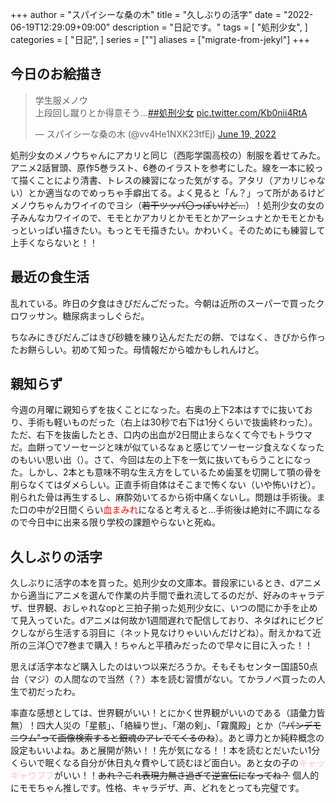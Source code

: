 +++
author = "スパイシーな桑の木"
title = "久しぶりの活字"
date = "2022-06-19T12:29:09+09:00"
description = "日記です。"
tags = [
    "処刑少女",
]
categories = [
    "日記",
]
series = [""]
aliases = ["migrate-from-jekyl"]
+++

## 今日のお絵描き

<blockquote class="twitter-tweet"><p lang="ja" dir="ltr">学生服メノウ<br>上段回し蹴りとか得意そう…<a href="https://twitter.com/hashtag/%E5%87%A6%E5%88%91%E5%B0%91%E5%A5%B3?src=hash&amp;ref_src=twsrc%5Etfw">##処刑少女</a> <a href="https://t.co/Kb0nii4RtA">pic.twitter.com/Kb0nii4RtA</a></p>&mdash; スパイシーな桑の木 (@vv4He1NXK23tfEj) <a href="https://twitter.com/vv4He1NXK23tfEj/status/1538348776414359552?ref_src=twsrc%5Etfw">June 19, 2022</a></blockquote> <script async src="https://platform.twitter.com/widgets.js" charset="utf-8"></script> 

処刑少女のメノウちゃんにアカリと同じ（西彫学園高校の）制服を着せてみた。アニメ2話冒頭、原作5巻ラスト、6巻のイラストを参考にした。線を一本に絞って描くことにより清書、トレスの練習になった気がする。アタリ（アカリじゃない）とか適当なのでめっちゃ手癖出てる。よく見ると「ん？」って所があるけどメノウちゃんカワイイのでヨシ（<strike>若干ツッパ〇っぽいけど…</strike>）！処刑少女の女の子みんなカワイイので、モモとかアカリとかモモとかアーシュナとかモモとかもっといっぱい描きたい。もっとモモ描きたい。かわいく。そのためにも練習して上手くならないと！！

## 最近の食生活
乱れている。昨日の夕食はきびだんごだった。今朝は近所のスーパーで買ったクロワッサン。糖尿病まっしぐらだ。

ちなみにきびだんごはきび砂糖を練り込んだただの餅、ではなく、きびから作ったお餅らしい。初めて知った。母情報だから嘘かもしれんけど。

## 親知らず
今週の月曜に親知らずを抜くことになった。右奥の上下2本はすでに抜いており、手術も軽いものだった（右上は30秒で右下は1分くらいで抜歯終わった）。ただ、右下を抜歯したとき、口内の出血が2日間止まらなくて今でもトラウマだ。血餅ってソーセージと味が似ているなぁと感じてソーセージ食えなくなったのもいい思い出（）。さて、今回は左の上下を一気に抜いてもらうことになった。しかし、2本とも意味不明な生え方をしているため歯茎を切開して顎の骨を削らなくてはダメらしい。正直手術自体はそこまで怖くない（いや怖いけど）。削られた骨は再生するし、麻酔効いてるから術中痛くないし。問題は手術後。また口の中が2日間くらい<font color="red">血まみれ</font>になると考えると…手術後は絶対に不調になるので今日中に出来る限り学校の課題やらないと死ぬ。

## 久しぶりの活字
久しぶりに活字の本を買った。処刑少女の文庫本。普段家にいるとき、dアニメから適当にアニメを選んで作業の片手間で垂れ流してるのだが、好みのキャラデザ、世界観、おしゃれなopと三拍子揃った処刑少女に、いつの間にか手を止めて見入っていた。dアニメは何故か1週間遅れで配信しており、ネタばれにビクビクしながら生活する羽目に（ネット見なけりゃいいんだけどね）。耐えかねて近所の三洋〇で7巻まで購入！ちゃんと平積みだったので早々に目に入った！！

思えば活字本など購入したのはいつ以来だろうか。そもそもセンター国語50点台（マジ）の人間なので当然（？）本を読む習慣がない。てかラノベ買ったの人生で初だったわ。

率直な感想としては、世界観がいい！とにかく世界観がいいのである（語彙力皆無）！四大人災の「星骸」、「絡繰り世」、「潮の剣」、「霧魔殿」とか（<strike>"パンデモニウム"って画像検索すると銀魂のアレでてくるのね</strike>）。あと導力とか純粋概念の設定もいいよね。あと展開が熱い！！先が気になる！！本を読むとだいたい1分くらいで眠くなる自分が休日丸々費やして読むほど面白い。あと女の子の<font color="pink">キャッキャウフフ</font>がいい！！<strike>あれ？これ表現力無さ過ぎて逆宣伝になってね？</strike> 個人的にモモちゃん推しです。性格、キャラデザ、声、どれをとっても完璧です。